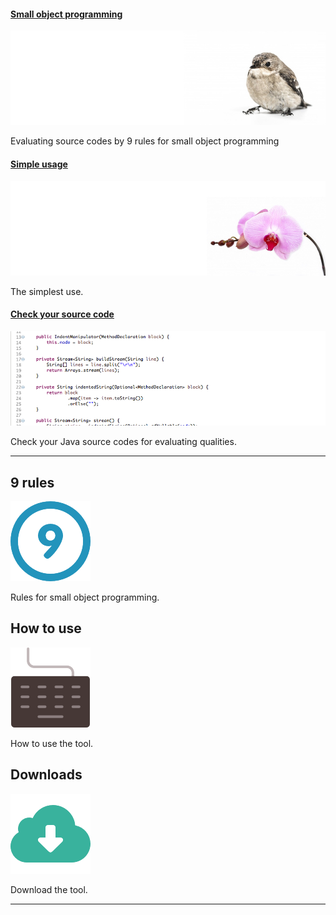 #### [Small object programming][small]

[![Small object programming](images/carousel-small.jpg)][small]

Evaluating source codes by 9 rules for small object programming

#### [Simple usage][usage]

[![Simple usage](images/carousel-simple.jpg)][usage] 

The simplest use.

#### [Check your source code][checker]

[![Check your source code](images/carousel-checker.png)][checker]

Check your Java source codes for evaluating qualities.

[small]: 9rules.html
[usage]: usage.html
[checker]: download.html

---

## 9 rules

[![9rules](images/9rules.png)](9rules.html)

Rules for small object programming.

## How to use

[![Usage](images/usage.png)](usage.html)

How to use the tool.

## Downloads

[![Download](images/download.png)](download.html)

Download the tool.

---
